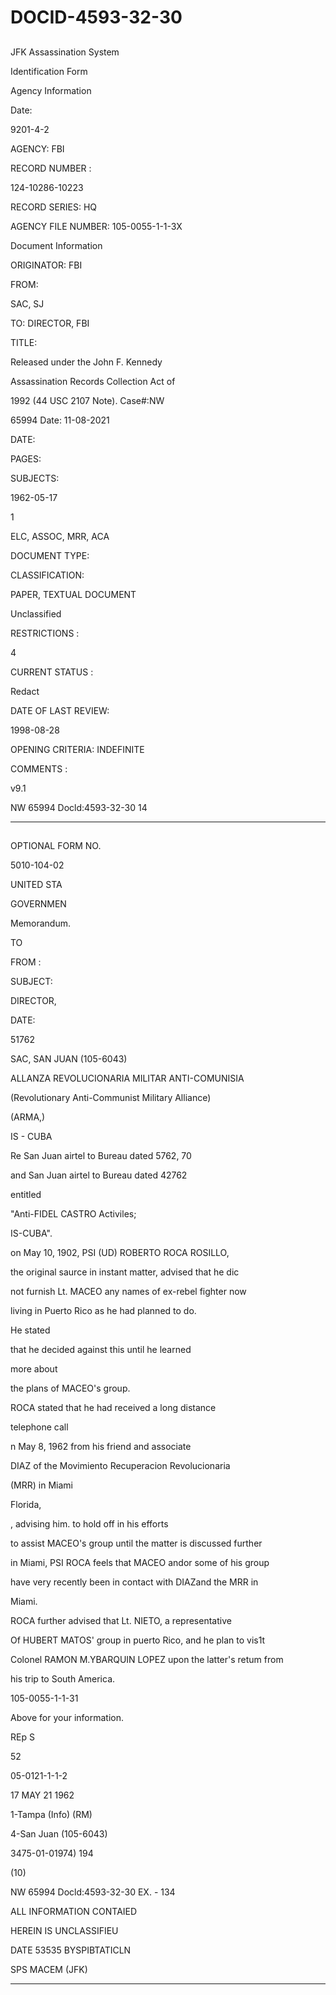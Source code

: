 # DOCID-4593-32-30

##
JFK Assassination System

Identification Form

Agency Information

Date:

9201-4-2

AGENCY: FBI

RECORD NUMBER :

124-10286-10223

RECORD SERIES: HQ

AGENCY FILE NUMBER: 105-0055-1-1-3X

Document Information

ORIGINATOR: FBI

FROM:

SAC, SJ

TO: DIRECTOR, FBI

TITLE:

Released under the John F. Kennedy

Assassination Records Collection Act of

1992 (44 USC 2107 Note). Case#:NW

65994 Date: 11-08-2021

DATE:

PAGES:

SUBJECTS:

1962-05-17

1

ELC, ASSOC, MRR, ACA

DOCUMENT TYPE:

CLASSIFICATION:

PAPER, TEXTUAL DOCUMENT

Unclassified

RESTRICTIONS :

4

CURRENT STATUS :

Redact

DATE OF LAST REVIEW:

1998-08-28

OPENING CRITERIA: INDEFINITE

COMMENTS :

v9.1

NW 65994 Docld:4593-32-30
14

---

##
OPTIONAL FORM NO.

5010-104-02

UNITED STA

GOVERNMEN

Memorandum.

TO

FROM :

SUBJECT:

DIRECTOR,

DATE:

51762

SAC, SAN JUAN (105-6043)

ALLANZA REVOLUCIONARIA MILITAR ANTI-COMUNISIA

(Revolutionary Anti-Communist Military Alliance)

(ARMA,)

IS - CUBA

Re San Juan airtel to Bureau dated 5762, 70

and San Juan airtel to Bureau dated 42762

entitled

"Anti-FIDEL CASTRO Activiles;

IS-CUBA".

on May 10, 1902, PSI (UD) ROBERTO ROCA ROSILLO,

the original saurce in instant matter, advised that he dic

not furnish Lt. MACEO any names of ex-rebel fighter now

living in Puerto Rico as he had planned to do.

He stated

that he decided against this until he learned

more about

the plans of MACEO's group.

ROCA stated that he had received a long distance

telephone call

n May 8, 1962 from his friend and associate

DIAZ of the Movimiento Recuperacion Revolucionaria

(MRR) in Miami

Florida,

, advising him. to hold off in his efforts

to assist MACEO's group until the matter is discussed further

in Miami, PSI ROCA feels that MACEO andor some of his group

have very recently been in contact with DIAZand the MRR in

Miami.

ROCA further advised that Lt. NIETO, a representative

Of HUBERT MATOS' group in puerto Rico, and he plan to vis1t

Colonel RAMON M.YBARQUIN LOPEZ upon the latter's retum from

his trip to South America.

105-0055-1-1-31

Above for your information.

REp S

52

05-0121-1-1-2

17 MAY 21 1962

1-Tampa (Info) (RM)

4-San Juan (105-6043)

3475-01-01974) 194

(10)

NW 65994 Docld:4593-32-30
EX. - 134

ALL INFORMATION CONTAIED

HEREIN IS UNCLASSIFIEU

DATE 53535 BYSPIBTATICLN

SPS MACEM (JFK)

---

